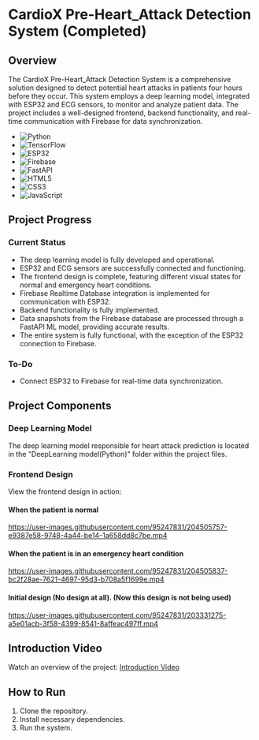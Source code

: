 # CardioX Pre-Heart_Attack Detection System (Completed)

## Overview

The CardioX Pre-Heart_Attack Detection System is a comprehensive solution designed to detect potential heart attacks in patients four hours before they occur. This system employs a deep learning model, integrated with ESP32 and ECG sensors, to monitor and analyze patient data. The project includes a well-designed frontend, backend functionality, and real-time communication with Firebase for data synchronization.

- ![Python](https://img.shields.io/badge/Python-3.8%2B-blue)
- ![TensorFlow](https://img.shields.io/badge/TensorFlow-2.7-orange)
- ![ESP32](https://img.shields.io/badge/ESP32-Hardware-brightgreen)
- ![Firebase](https://img.shields.io/badge/Firebase-Realtime%20Database-yellow)
- ![FastAPI](https://img.shields.io/badge/FastAPI-Backend%20Framework-green)
- ![HTML5](https://img.shields.io/badge/HTML5-Frontend-red)
- ![CSS3](https://img.shields.io/badge/CSS3-Frontend-blue)
- ![JavaScript](https://img.shields.io/badge/JavaScript-Frontend-yellow)

## Project Progress

### Current Status
- The deep learning model is fully developed and operational.
- ESP32 and ECG sensors are successfully connected and functioning.
- The frontend design is complete, featuring different visual states for normal and emergency heart conditions.
- Firebase Realtime Database integration is implemented for communication with ESP32.
- Backend functionality is fully implemented.
- Data snapshots from the Firebase database are processed through a FastAPI ML model, providing accurate results.
- The entire system is fully functional, with the exception of the ESP32 connection to Firebase.

### To-Do
- Connect ESP32 to Firebase for real-time data synchronization.

## Project Components

### Deep Learning Model
The deep learning model responsible for heart attack prediction is located in the "DeepLearning model(Python)" folder within the project files.

### Frontend Design
View the frontend design in action:
#### When the patient is normal
https://user-images.githubusercontent.com/95247831/204505757-e9387e58-9748-4a44-be14-1a658dd8c7be.mp4

#### When the patient is in an emergency heart condition
https://user-images.githubusercontent.com/95247831/204505837-bc2f28ae-7621-4697-95d3-b708a5f1699e.mp4

#### Initial design (No design at all). (Now this design is not being used)
https://user-images.githubusercontent.com/95247831/203331275-a5e01acb-3f58-4399-8541-8affeac497ff.mp4

## Introduction Video
Watch an overview of the project: [Introduction Video](https://user-images.githubusercontent.com/95247831/206718769-263013df-324c-41a4-ae49-969fb2df0275.mp4)

## How to Run

1. Clone the repository.
2. Install necessary dependencies.
3. Run the system.



